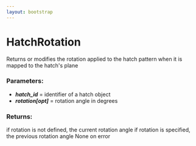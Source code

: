 ```yaml
---
layout: bootstrap
---
```


# HatchRotation

Returns or modifies the rotation applied to the hatch pattern when
        it is mapped to the hatch's plane
          

### Parameters:

- ***hatch_id*** = identifier of a hatch object
- ***rotation[opt]*** = rotation angle in degrees
        

### Returns:


if rotation is not defined, the current rotation angle
if rotation is specified, the previous rotation angle
None on error
        


